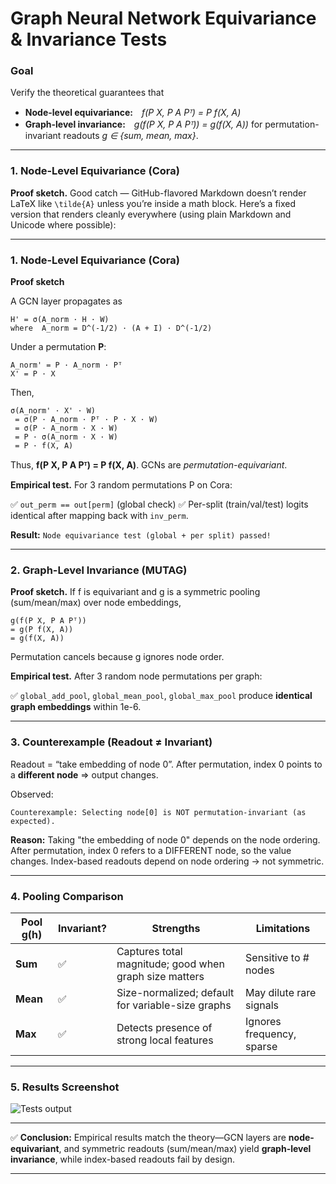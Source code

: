 # **Graph Neural Network Equivariance & Invariance Tests**

### **Goal**

Verify the theoretical guarantees that

* **Node-level equivariance:** *f(P X, P A Pᵀ) = P f(X, A)*
* **Graph-level invariance:** *g(f(P X, P A Pᵀ)) = g(f(X, A))*
  for permutation-invariant readouts *g ∈ {sum, mean, max}*.

---

### **1. Node-Level Equivariance (Cora)**

**Proof sketch.**
Good catch — GitHub-flavored Markdown doesn’t render LaTeX like `\tilde{A}` unless you’re inside a math block.
Here’s a fixed version that renders cleanly everywhere (using plain Markdown and Unicode where possible):

---

### **1. Node-Level Equivariance (Cora)**

**Proof sketch**

A GCN layer propagates as

```
H' = σ(A_norm · H · W)
where  A_norm = D^(-1/2) · (A + I) · D^(-1/2)
```

Under a permutation **P**:

```
A_norm' = P · A_norm · Pᵀ
X' = P · X
```

Then,

```
σ(A_norm' · X' · W)
 = σ(P · A_norm · Pᵀ · P · X · W)
 = σ(P · A_norm · X · W)
 = P · σ(A_norm · X · W)
 = P · f(X, A)
```

Thus,
**f(P X, P A Pᵀ) = P f(X, A)**. GCNs are *permutation-equivariant*.

**Empirical test.**
For 3 random permutations P on Cora:

✅ `out_perm == out[perm]` (global check)
✅ Per-split (train/val/test) logits identical after mapping back with `inv_perm`.

**Result:**
`Node equivariance test (global + per split) passed!`

---

### **2. Graph-Level Invariance (MUTAG)**

**Proof sketch.**
If f is equivariant and g is a symmetric pooling (sum/mean/max) over node embeddings,
```
g(f(P X, P A Pᵀ))
= g(P f(X, A))
= g(f(X, A))
```
Permutation cancels because g ignores node order.

**Empirical test.**
After 3 random node permutations per graph:

✅ `global_add_pool`, `global_mean_pool`, `global_max_pool` produce **identical graph embeddings** within 1e-6.

---

### **3. Counterexample (Readout ≠ Invariant)**

Readout = “take embedding of node 0”.
After permutation, index 0 points to a **different node** ⇒ output changes.

Observed:

```
Counterexample: Selecting node[0] is NOT permutation-invariant (as expected).
```

**Reason:** Taking "the embedding of node 0" depends on the node ordering. After permutation, index 0 refers to a DIFFERENT node, so the value changes.
Index-based readouts depend on node ordering → not symmetric. 

---

### **4. Pooling Comparison**

| Pool g(h) | Invariant? | Strengths                                              | Limitations               |
| --------- | ---------- | ------------------------------------------------------ | ------------------------- |
| **Sum**   | ✅          | Captures total magnitude; good when graph size matters | Sensitive to # nodes      |
| **Mean**  | ✅          | Size-normalized; default for variable-size graphs      | May dilute rare signals   |
| **Max**   | ✅          | Detects presence of strong local features              | Ignores frequency, sparse |

---

### **5. Results Screenshot**

![Tests output](/Users/sv.xxt/Desktop/tests.png)

---

✅ **Conclusion:**
Empirical results match the theory—GCN layers are **node-equivariant**, and symmetric readouts (sum/mean/max) yield **graph-level invariance**, while index-based readouts fail by design.

---
